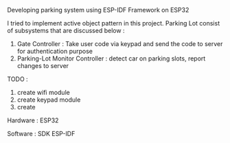 Developing parking system using ESP-IDF Framework on ESP32

I tried to implement active object pattern in this project. Parking Lot consist of subsystems that are discussed below :

1. Gate Controller : Take user code via keypad and send the code to server for authentication purpose
2. Parking-Lot Monitor Controller : detect car on parking slots, report changes to server

TODO :
1. create wifi module
2. create keypad module
3. create 

Hardware :
ESP32 

Software :
SDK ESP-IDF
